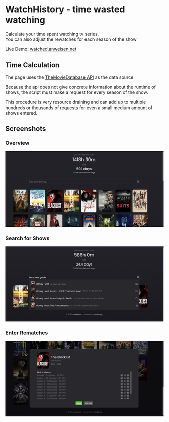 # WatchHistory - time wasted watching

Calculate your time spent watching tv series. <br>
You can also adjust the rewatches for each season of the show

Live Demo: [watched.anweisen.net](https://watched.anweisen.net)

## Time Calculation

The page uses the [TheMovieDatabase API](https://developer.themoviedb.org/docs) 
as the data source.

Because the api does not give concrete information about the runtime of shows,
the script must make a request for every season of the show.

This procedure is very resource draining and can add up to multiple hundreds or thousands of requests
for even a small medium amount of shows entered.

## Screenshots

### Overview

![](./.img/overview.png)

### Search for Shows

![](./.img/search.png)

### Enter Rematches

![](./.img/rewatches.png)
